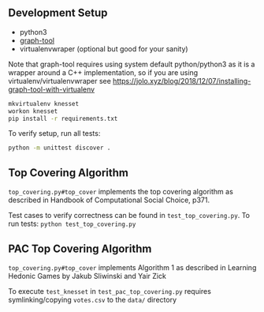 ## Development Setup

- python3
- [graph-tool](https://git.skewed.de/count0/graph-tool/wikis/installation-instructions)
- virtualenvwraper (optional but good for your sanity)

Note that graph-tool requires using system default python/python3 as it is a wrapper around a C++ implementation, so if you are using virtualenv/virtualenvwraper see https://jolo.xyz/blog/2018/12/07/installing-graph-tool-with-virtualenv

```bash
mkvirtualenv knesset
workon knesset
pip install -r requirements.txt
```

To verify setup, run all tests:

```bash
python -m unittest discover .
```


## Top Covering Algorithm

`top_covering.py#top_cover` implements the top covering algorithm as described in Handbook of Computational Social Choice, p371.

Test cases to verify correctness can be found in `test_top_covering.py`. To run tests: `python test_top_covering.py`

## PAC Top Covering Algorithm

`top_covering.py#top_cover` implements Algorithm 1 as described in Learning Hedonic Games by Jakub Sliwinski and Yair Zick

To execute `test_knesset` in `test_pac_top_covering.py` requires symlinking/copying `votes.csv` to the `data/` directory
